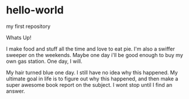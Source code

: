 # hello-world
my first repository

Whats Up!

I make food and stuff all the time and love to eat pie. I'm also a swiffer sweeper on the weekends.
Maybe one day i'll be good enough to buy my own gas station. One day, I will.

My hair turned blue one day. I still have no idea why this happened. My ultimate goal in life is to figure out why this happened, and then make a super awesome book report on the subject. I wont stop until I find an answer.
